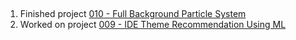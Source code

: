 ## 
1. Finished project [010 - Full Background Particle System](../Projects/010%20-%20Full%20Background%20Particle%20System)
2. Worked on project [009 - IDE Theme Recommendation Using ML](../Projects/009%20-%20IDE%20Theme%20Recommendation%20Using%20ML)